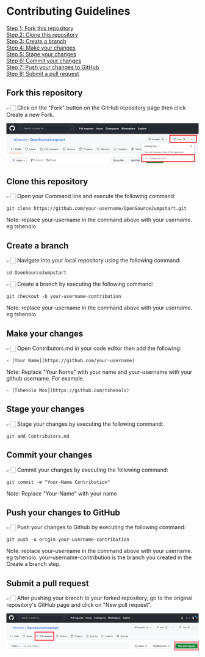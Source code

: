 # Contributing Guidelines

[Step 1: Fork this repository](#fork-this-repository)  
[Step 2: Clone this repository](#clone-this-repository)  
[Step 3: Create a branch](#create-a-branch)  
[Step 4: Make your changes](#make-your-changes)  
[Step 5: Stage your changes](#stage-your-changes)  
[Step 6: Commit your changes](#commit-your-changes)  
[Step 7: Push your changes to GitHub](#push-your-changes-to-github)  
[Step 8: Submit a pull request](#submit-a-pull-request)    


## Fork this repository

👉🏻 Click on the "Fork" button on the GitHub repository page 
then click Create a new Fork.

![Fork Repository](assets/fork.png)

## Clone this repository

👉🏻 Open your Command line and execute the following command:

```
git clone https://github.com/your-username/OpenSourceJumpstart.git
```
Note: replace your-username in the command above with your username. eg tshenolo

## Create a branch

👉🏻 Navigate into your local repository using the following command:
```
cd OpenSourceJumpstart
```

👉🏻 Create a branch by executing the following command:
```
git checkout -b your-username-contribution
```
Note: replace your-username in the command above with your username. eg tshenolo

## Make your changes

👉🏻 Open Contributors.md in your code editor then add the following:
```
- [Your Name](https://github.com/your-username)
```
Note: Replace "Your Name" with your name and your-username with your github username. For example.
```
- [Tshenolo Mos](https://github.com/tshenolo)
```

## Stage your changes

👉🏻 Stage your changes by executing the following command:
```
git add Contributors.md
```


## Commit your changes

👉🏻 Commit your changes by executing the following command:
```
git commit -m "Your-Name Contribution"
```
Note: Replace "Your-Name" with your name

## Push your changes to GitHub

👉🏻 Push your changes to Github by executing the following command: 

```
git push -u origin your-username-contribution
```
Note: replace your-username in the command above with your username. eg tshenolo.
your-username-contribution is the branch you created in the Create a branch step. 

## Submit a pull request

👉🏻 After pushing your branch to your forked repository, go to the original repository's GitHub page and click on "New pull request".

![Pull Request](assets/pull.png)